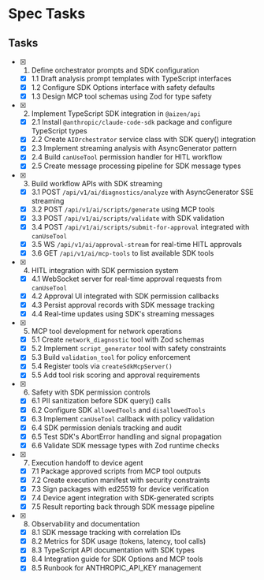 # Spec Tasks

## Tasks

- [x] 1. Define orchestrator prompts and SDK configuration
  - [x] 1.1 Draft analysis prompt templates with TypeScript interfaces
  - [x] 1.2 Configure SDK Options interface with safety defaults
  - [x] 1.3 Design MCP tool schemas using Zod for type safety

- [x] 2. Implement TypeScript SDK integration in `@aizen/api`
  - [x] 2.1 Install `@anthropic/claude-code-sdk` package and configure TypeScript types
  - [x] 2.2 Create `AIOrchestrator` service class with SDK query() integration
  - [x] 2.3 Implement streaming analysis with AsyncGenerator pattern
  - [x] 2.4 Build `canUseTool` permission handler for HITL workflow
  - [x] 2.5 Create message processing pipeline for SDK message types

- [x] 3. Build workflow APIs with SDK streaming
  - [x] 3.1 POST `/api/v1/ai/diagnostics/analyze` with AsyncGenerator SSE streaming
  - [x] 3.2 POST `/api/v1/ai/scripts/generate` using MCP tools
  - [x] 3.3 POST `/api/v1/ai/scripts/validate` with SDK validation
  - [x] 3.4 POST `/api/v1/ai/scripts/submit-for-approval` integrated with `canUseTool`
  - [x] 3.5 WS `/api/v1/ai/approval-stream` for real-time HITL approvals
  - [x] 3.6 GET `/api/v1/ai/mcp-tools` to list available SDK tools

- [x] 4. HITL integration with SDK permission system
  - [x] 4.1 WebSocket server for real-time approval requests from `canUseTool`
  - [x] 4.2 Approval UI integrated with SDK permission callbacks
  - [x] 4.3 Persist approval records with SDK message tracking
  - [x] 4.4 Real-time updates using SDK's streaming messages

- [x] 5. MCP tool development for network operations
  - [x] 5.1 Create `network_diagnostic` tool with Zod schemas
  - [x] 5.2 Implement `script_generator` tool with safety constraints
  - [x] 5.3 Build `validation_tool` for policy enforcement
  - [x] 5.4 Register tools via `createSdkMcpServer()`
  - [x] 5.5 Add tool risk scoring and approval requirements

- [x] 6. Safety with SDK permission controls
  - [x] 6.1 PII sanitization before SDK query() calls
  - [x] 6.2 Configure SDK `allowedTools` and `disallowedTools`
  - [x] 6.3 Implement `canUseTool` callback with policy validation
  - [x] 6.4 SDK permission denials tracking and audit
  - [x] 6.5 Test SDK's AbortError handling and signal propagation
  - [x] 6.6 Validate SDK message types with Zod runtime checks

- [x] 7. Execution handoff to device agent
  - [x] 7.1 Package approved scripts from MCP tool outputs
  - [x] 7.2 Create execution manifest with security constraints
  - [x] 7.3 Sign packages with ed25519 for device verification
  - [x] 7.4 Device agent integration with SDK-generated scripts
  - [x] 7.5 Result reporting back through SDK message pipeline

- [x] 8. Observability and documentation
  - [x] 8.1 SDK message tracking with correlation IDs
  - [x] 8.2 Metrics for SDK usage (tokens, latency, tool calls)
  - [x] 8.3 TypeScript API documentation with SDK types
  - [x] 8.4 Integration guide for SDK Options and MCP tools
  - [x] 8.5 Runbook for ANTHROPIC_API_KEY management
